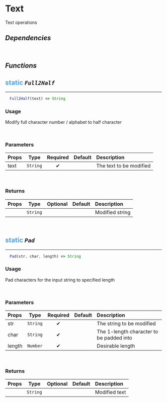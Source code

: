 # **Text**
Text operations
## ***Dependencies***

<br/>

## ***Functions***
## <span style="color: #569CD6">static</span> *`Full2Half`* 
---
```jsx
  Full2Half(text) => String
```

### **Usage**
Modify full character number / alphabet to half character

<br/>

### **Parameters**
| Props | Type | Required | Default | Description |
| :---|:---:|:---:|:---:|:---|
| text | `String` | ✔ || The text to be modified |
<br/>

### **Returns**
| Props | Type | Optional | Default | Description |
| :---|:---:|:---:|:---:|:---|
|| `String` ||| Modified string |
<br/>

## <span style="color: #569CD6">static</span> *`Pad`* 
---
```jsx
  Pad(str, char, length) => String
```

### **Usage**
Pad characters for the input string to specified length

<br/>

### **Parameters**
| Props | Type | Required | Default | Description |
| :---|:---:|:---:|:---:|:---|
| str | `String` | ✔ || The string to be modified |
| char | `String` | ✔ || The 1-length character to be padded into |
| length | `Number` | ✔ || Desirable length |
<br/>

### **Returns**
| Props | Type | Optional | Default | Description |
| :---|:---:|:---:|:---:|:---|
|| `String` ||| Modified text |
<br/>

